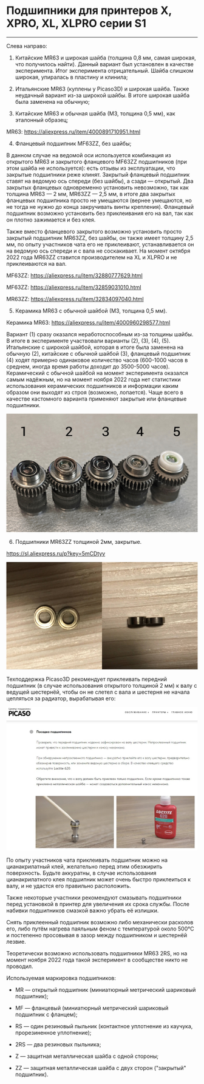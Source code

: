 # Подшипники для принтеров X, XPRO, XL, XLPRO серии S1
---

Слева направо:

1. Китайские MR63 и широкая шайба (толщина 0,8 мм, самая широкая, что получилось найти). Данный вариант был установлен в качестве эксперимента. Итог эксперимента отрицательный. Шайба слишком широкая, упиралась в пластину и клинила;

2. Итальянские MR63 (куплены у Picaso3D) и широкая шайба. Также неудачный вариант из-за широкой шайбы. В итоге широкая шайба была заменена на обычную;

3. Китайские MR63 и обычная шайба (М3, толщина 0,5 мм), как эталонный образец;

MR63: https://aliexpress.ru/item/4000891710951.html

4. Фланцевый подшипник MF63ZZ, без шайбы;

В данном случае на ведомой оси используется комбинация из открытого MR63 и закрытого фланцевого MF63ZZ подшипников (при этом шайба не используется): есть отзывы из эксплуатации, что закрытые подшипники реже клинят. Закрытый фланцевый подшипник ставят на ведомую ось спереди (без шайбы), а сзади — открытый. Два закрытых фланцевых одновременно установить невозможно, так как толщина MR63 — 2 мм, MR63ZZ — 2,5 мм, в итоге два закрытых фланцевых подшипника просто не умещаются (вернее умещаются, но не тогда не нужно до конца закручивать винты крепления). Фланцевый подшипник возможно установить без приклеивания его на вал, так как он плотно зажимается и без клея. 

Также вместо фланцевого закрытого возможно установить просто закрытый подшипник MR63ZZ, без шайбы, он также имеет толщину 2,5 мм, по опыту участников чата его не приклеивают, устанавливается он на ведомую ось спереди и с вала не соскакивает. На момент октября 2022 года MR63ZZ ставится производителем на XL и XLPRO и не приклеиваются на вал.

MF63ZZ: https://aliexpress.ru/item/32880777629.html

MF63ZZ: https://aliexpress.ru/item/32859031010.html

MR63ZZ: https://aliexpress.ru/item/32834097040.html

5. Керамика MR63 с обычной шайбой (М3, толщина 0,5 мм).

Керамика MR63: https://aliexpress.ru/item/4000960298577.html


Вариант (1) сразу оказался неработоспособным из-за толщины шайбы. В итоге в эксперименте участвовали варианты (2), (3), (4), (5). Итальянские с широкой шайбой, которая в итоге была заменена на обычную (2), китайские с обычной шайбой (3), фланцевый подшипник (4) ходят примерно одинаковое количество часов (600-1000 часов в среднем, иногда время работы доходит до 3500-5000 часов). Керамический с обычной шайбой на момент эксперимента оказался самым надёжным, но на момент ноября 2022 года нет статистики использования керамических подшипников и информации каким образом они выходят из строя (возможно, лопается). Чаще всего в качестве кастомного варианта применяют закрытые или фланцевые подшипники.

![Подшипники_Ы1](./img/Подшипники_Ы1.jpg)


6. Подшипники MR63ZZ толщиной 2мм, закрытые.

https://sl.aliexpress.ru/p?key=5mCDtyv

![MR63ZZ_2mm](./img/MR63ZZ_2mm.jpg)


Техподдержка Picaso3D рекомендует приклеивать передний подшипник (в случае использования открытого толщиной 2 мм) к валу с ведущей шестернëй, чтобы он не слетел с вала и шестерня не начала цепляться за радиатор, вырабатывая его:

![Центр_поддержки_посадка_подшипников](./img/Центр_поддержки_посадка_подшипников.jpg)


По опыту участников чата приклеивать подшипник можно на цианакрилатный клей, желательно перед этим обезжирить поверхность. Будьте аккуратны, в случае использования цианакрилатного клея подшипник может очень быстро приклеиться к валу, и не удастся его правильно расположить.


Также некоторые участники рекомендуют смазывать подшипники перед установкой в принтер для увеличения их срока службы. После набивки подшипников смазкой важно убрать её излишки.


Снять приклеенный подшипник возможно либо механически расколов его, либо путём нагрева паяльным феном с температурой около 500°С и постепенно просовывая в зазор между подшипником и шестернёй лезвие.


Теоретически возможно использовать подшипники MR63 2RS, но на момент ноября 2022 года такой эксперимент в сообществе никто не проводил.


Используемая маркировка подшипников:

+ MR — открытый подшипник (миниатюрный метрический шариковый подшипник);

+ MF — фланцевый (миниатюрный метрический шариковый подшипник с фланцем);

+ RS — один резиновый пыльник (контактное уплотнение из каучука, прорезиненное уплотнение);

+ 2RS — два резиновых пыльника;

+ Z — защитная металлическая шайба с одной стороны;

+ ZZ — защитная металлическая шайба с двух сторон ("закрытый" подшипник).
